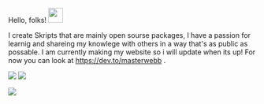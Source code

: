 Hello, folks! <img src="https://raw.githubusercontent.com/MartinHeinz/MartinHeinz/master/wave.gif" width="30px">



I create Skripts that are mainly open sourse packages, I have a passion for learnig and shareing my knowlege with others in a way that's as public as possable. I am currently making my website so i will update when its up! For now you can look at https://dev.to/masterwebb .


![](https://img.shields.io/badge/Laguages-Script,JavaScript,HTML,CSS,C++.-informational?style=flat&logo=<LOGO_NAME>&logoColor=white&color=2bbc8a) ![](https://img.shields.io/badge/Editor-Intellij-informational?style=flat&logo=#000000&logoColor=white&color=2bbc8a)


<img align="center" src="https://github-readme-stats.vercel.app/api/<CARD_TYPE>/?username=<USERNAME>&theme=<THEME_NAME>" />

